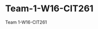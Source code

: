 # Team-1-W16-CIT261
Team 1-W16-CIT261
<!DOCTYPE html>
<html>
<body>

<p id="demo"></p>

<script>
function person(first, last, age, eye) {
    this.firstName = first;
    this.lastName = last;
    this.age = age;
    this.eyeColor = eye;
}
person.prototype.name = function() {
    return this.firstName + " " + this.lastName
};

var myFather = new person("John", "Doe", 50, "blue");
document.getElementById("demo").innerHTML =
"My father is " + myFather.name(); 
</script>

</body>
</html>
